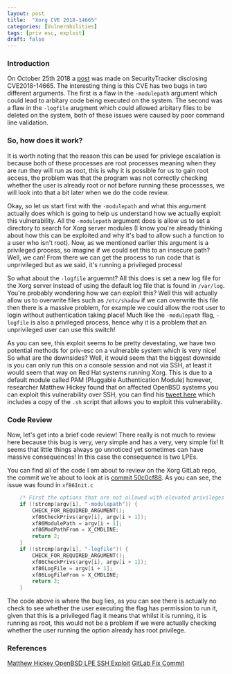 ```yaml
---
layout: post
title:  "Xorg CVE 2018-14665"
categories: [Vulnerabilities]
tags: [priv esc, exploit]
draft: false
---
```


### Introduction

On October 25th 2018 a [post](https://securitytracker.com/id/1041948) was made on SecurityTracker disclosing CVE2018-14665. The interesting thing is this CVE has two bugs in two different arguments. The first is a flaw in the `-modulepath` argument which could lead to arbitary code being executed on the system. The second was a flaw in the `-logfile` arugment which could allowed arbitary files to be deleted on the system, both of these issues were caused by poor command line validation.

### So, how does it work?

It is worth noting that the reason this can be used for privlege escalation is because both of these processes are root processes meaning when they are run they will run as root, this is why it is possible for us to gain root access, the problem was that the program was not correctly checking whether the user is already root or not before running these processses, we will look into that a bit later when we do the code review.

Okay, so let us start first with the `-modulepath` and what this argument actually does which is going to help us understand how we actually exploit this vulnerability. All the `-modulepath` argument does is allow us to set a directory to search for Xorg server modules (I know you're already thinking about how this can be exploited and why it's bad to allow such a function to a user who isn't root). Now, as we mentioned earlier this argument is a privileged process, so imagine if we could set this to an insecure path? Well, we can! From there we can get the process to run code that is unprivileged but as we said, it's running a privileged process!

So what about the `-logfile` arguemnt? All this does is set a new log file for the Xorg server instead of using the default log file that is found in `/var/log`. You're probably wondering how we can exploit this? Well this will actually allow us to overwrite files such as `/etc/shadow` if we can overwrite this file then there is a massive problem, for example we could allow the root user to login without authentication taking place! Much like the `-modulepath` flag, `-logfile` is also a privileged process, hence why it is a problem that an unprivileged user can use this switch!

As you can see, this exploit seems to be pretty devestating, we have two potential methods for priv-esc on a vulnerable system which is very nice! So what are the downsides? Well, it would seem that the biggest downside is you can only run this on a console session and not via SSH, at least it would seem that way on Red Hat systems running Xorg. This is due to a default module called PAM (Pluggable Authentication Module) however, researcher Matthew Hickey found that on affected OpenBSD systems you can exploit this vulnerability over SSH, you can find his [tweet here](https://twitter.com/hackerfantastic/status/1055568290112831490/) which includes a copy of the `.sh` script that allows you to exploit this vulnerability.


### Code Review

Now, let's get into a brief code review! There really is not much to review here because this bug is very, very simple and has a very, very simple fix! It seems that little things always go unnoticed yet sometimes can have massive consequences! In this case the consequence is two LPEs.

You can find all of the code I am about to review on the Xorg GitLab repo, the commit we're about to look at is [commit 50c0cf88](https://gitlab.freedesktop.org/xorg/xserver/commit/50c0cf885a6e91c0ea71fb49fa8f1b7c86fe330e). As you can see, the issue was found in `xf86Init.c`

```C
    /* First the options that are not allowed with elevated privileges */
    if (!strcmp(argv[i], "-modulepath")) {
        CHECK_FOR_REQUIRED_ARGUMENT();
        xf86CheckPrivs(argv[i], argv[i + 1]);
        xf86ModulePath = argv[i + 1];
        xf86ModPathFrom = X_CMDLINE;
        return 2;
    }
    if (!strcmp(argv[i], "-logfile")) {
        CHECK_FOR_REQUIRED_ARGUMENT();
        xf86CheckPrivs(argv[i], argv[i + 1]);
        xf86LogFile = argv[i + 1];
        xf86LogFileFrom = X_CMDLINE;
        return 2;
    }
```

The code above is where the bug lies, as you can see there is actually no check to see whether the user executing the flag has permission to run it, given that this is a privileged flag it means that whilst it is running, it is running as root, this would not be a problem if we were actually checking whether the user running the option already has root privilege.


### References

[Matthew Hickey OpenBSD LPE SSH Exploit](https://twitter.com/hackerfantastic/status/1055568290112831490/)
[GitLab Fix Commit](https://gitlab.freedesktop.org/xorg/xserver/commit/50c0cf885a6e91c0ea71fb49fa8f1b7c86fe330e)
